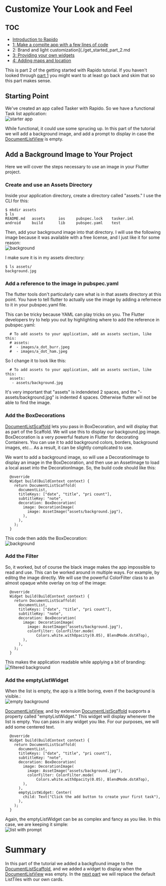# Customize Your Look and Feel
## TOC
 * [Introduction to Rapido](./introduction.md)
 * [1: Make a complte app with a few lines of code](./get_started_part_1.md)
 * 2: Brand and light customization](./get_started_part_2.md
 * [3: Providing your own widgets](./get_started_part_3.md)
 * [4: Adding maps and location](./get_started_part_4.md)

This is part 2 of the getting started with Rapido tutorial. If you haven't looked through [part 1](get_started_part_1.md) you might want to at least go back and skim that so this part makes sense.

## Starting Point
We've created an app called Tasker with Rapido. So we have a functional Task list application:  
![starter app](../assets/clean-list.png)

While functional, it could use some sprucing up. In this part of the tutorial we will add a background image, and add a prompt to display in case the [DocumentListView](https://pub.dartlang.org/documentation/rapido/latest/documents/DocumentListView-class.html) is empty.

## Add a Background Image to Your Project
Here we will cover the steps necessary to use an image in your Flutter project.

### Create and use an Assets Directory 
Inside your application directory, create a directory called "assets." I use the CLI for this:  

```
$ mkdir assets
$ ls
README.md	assets		ios		pubspec.lock	tasker.iml
android		build		lib		pubspec.yaml	test
```
Then, add your background image into that directory. I will use the following image because it was available with a free license, and I just like it for some reason:  
![background](../assets/background.png)

I make sure it is in my assets directory:  
```
$ ls assets/
background.jpg
```
### Add a reference to the image in pubspec.yaml
The flutter tools don't particularly care what is in that assets directory at this point. You have to tell flutter to actually use the image by adding a refernece to it in your pubspec.yaml file. 

This can be tricky because YAML can play tricks on you. The Flutter developers try to help you out by highlighting where to add the reference in pubspec.yaml:  
```
  # To add assets to your application, add an assets section, like this:
  # assets:
  #  - images/a_dot_burr.jpeg
  #  - images/a_dot_ham.jpeg
```

So I change it to look like this:  
```
  # To add assets to your application, add an assets section, like this:
  assets:
   - assets/background.jpg
```
It's very important that "assets" is indendeted 2 spaces, and the 
"- assets/background.jpg" is indented 4 spaces. Otherwise flutter will not be able to find the image.

### Add the BoxDecorations
[DocumentListScaffold](https://pub.dartlang.org/documentation/rapido/latest/documents/DocumentListScaffold-class.html) lets you pass in BoxDecoration, and will display that as part of the Scaffold. We will use this to display our backgound.jpg image. BoxDecoration is a very powerful feature in Flutter for decorating Containers. You can use it to add background colors, borders, background images, etc... As a result, it can be slightly complicated to use. 

We want to add a background image, so will use a DecorationImage to display an image in the BoxDecoration, and then use an AssetImage to load a local asset into the DecorationImage. So, the build code should like this:  
```
  @override
  Widget build(BuildContext context) {
    return DocumentListScaffold(
      documentList,
      titleKeys: ["date", "title", "pri count"],
      subtitleKey: "note",
      decoration: BoxDecoration(
        image: DecorationImage(
          image: AssetImage("assets/background.jpg"),
        ),
      ),
    );
  }
  ```
This code then adds the BoxDecoration:  
![background](../assets/background-1.png)

### Add the Filter
So, it worked, but of course the black image makes the app impossible to read and use. This can be worked around in multiple ways. For example, by editng the image directly. We will use the powerful ColorFilter class to an almost opaque white overlay on top of the image:  
```
  @override
  Widget build(BuildContext context) {
    return DocumentListScaffold(
      documentList,
      titleKeys: ["date", "title", "pri count"],
      subtitleKey: "note",
      decoration: BoxDecoration(
        image: DecorationImage(
          image: AssetImage("assets/background.jpg"),
          colorFilter: ColorFilter.mode(
              Colors.white.withOpacity(0.05), BlendMode.dstATop),
        ),
      ),
    );
  }
  ```
This makes the application readable while applying a bit of branding:  
![filtered background](../assets/background-2.png)

### Add the emptyListWidget
When the list is empty, the app is a little boring, even if the background is visible.:  
![empty background](../assets/empty-with-background.png)

[DocumentListView](https://pub.dartlang.org/documentation/rapido/latest/documents/DocumentListView-class.html), and by extension [DocumentListScaffold](https://pub.dartlang.org/documentation/rapido/latest/documents/DocumentListScaffold-class.html) supports a property called "emptyListWidget." This widget will display whenever the list is empty. You can pass in any widget you like. For our purposes, we will add some centered text.

```
  @override
  Widget build(BuildContext context) {
    return DocumentListScaffold(
      documentList,
      titleKeys: ["date", "title", "pri count"],
      subtitleKey: "note",
      decoration: BoxDecoration(
        image: DecorationImage(
          image: AssetImage("assets/background.jpg"),
          colorFilter: ColorFilter.mode(
              Colors.white.withOpacity(0.05), BlendMode.dstATop),
        ),
      ),
      emptyListWidget: Center(
        child: Text("Click the add button to create your first task"),
      ),
    );
  }
  ```
  Again, the emptyListWidget can be as complex and fancy as you like. In this case, we are keeping it simple:  
  ![list with prompt](../assets/list-with-prompt.png)

# Summary
In this part of the tutorial we added a backgfound image to the [DocumentListScaffold](https://pub.dartlang.org/documentation/rapido/latest/documents/DocumentListScaffold-class.html), and we added a widget to display when the [DocumentListView](https://pub.dartlang.org/documentation/rapido/latest/documents/DocumentListView-class.html) was empty. In the [next part](get_started_part_3.md) we will replace the default ListTiles with our own cards.